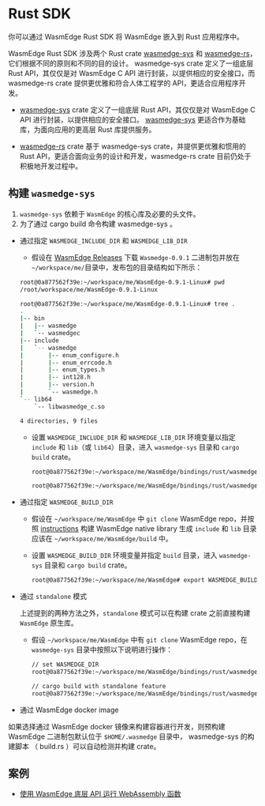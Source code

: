 # Rust SDK

你可以通过 WasmEdge Rust SDK 将 WasmEdge 嵌入到 Rust 应用程序中。

WasmEdge Rust SDK 涉及两个 Rust crate [wasmedge-sys](https://crates.io/crates/wasmedge-sys) 和 [wasmedge-rs](https://crates.io/crates/wasmedge-sdk)，它们根据不同的原则和不同的目的设计。 wasmedge-sys crate 定义了一组底层 Rust API，其仅仅是对 WasmEdge C API 进行封装，以提供相应的安全接口，而 wasmedge-rs crate 提供更优雅和符合人体工程学的 API，更适合应用程序开发。

* [wasmedge-sys](https://crates.io/crates/wasmedge-sys) crate 定义了一组底层 Rust API，其仅仅是对 WasmEdge C API 进行封装，以提供相应的安全接口。 [wasmedge-sys](https://crates.io/crates/wasmedge-sys) 更适合作为基础库，为面向应用的更高层 Rust 库提供服务。

* [wasmedge-rs](https://crates.io/crates/wasmedge-sdk) crate 基于 wasmedge-sys crate，并提供更优雅和惯用的 Rust API，更适合面向业务的设计和开发，wasmedge-rs crate 目前仍处于积极地开发过程中。

## 构建 `wasmedge-sys`

1. `wasmedge-sys` 依赖于 `WasmEdge` 的核心库及必要的头文件。
2. 为了通过 cargo build 命令构建 wasmedge-sys 。

* 通过指定 `WASMEDGE_INCLUDE_DIR` 和 `WASMEDGE_LIB_DIR`

  * 假设在 [WasmEdge Releases](https://github.com/WasmEdge/WasmEdge/releases) 下载 `Wasmedge-0.9.1` 二进制包并放在 `~/workspace/me/`目录中，发布包的目录结构如下所示：

  ```bash
  root@0a877562f39e:~/workspace/me/WasmEdge-0.9.1-Linux# pwd
  /root/workspace/me/WasmEdge-0.9.1-Linux

  root@0a877562f39e:~/workspace/me/WasmEdge-0.9.1-Linux# tree .
  .
  |-- bin
  |   |-- wasmedge
  |   `-- wasmedgec
  |-- include
  |   `-- wasmedge
  |       |-- enum_configure.h
  |       |-- enum_errcode.h
  |       |-- enum_types.h
  |       |-- int128.h
  |       |-- version.h
  |       `-- wasmedge.h
  `-- lib64
      `-- libwasmedge_c.so

  4 directories, 9 files
  ```

  * 设置 `WASMEDGE_INCLUDE_DIR` 和 `WASMEDGE_LIB_DIR` 环境变量以指定 `include` 和 `lib`（或 `lib64`）目录，进入 `wasmedge-sys` 目录和 `cargo build` crate。

    ```bash
    root@0a877562f39e:~/workspace/me/WasmEdge/bindings/rust/wasmedge-sys# export WASMEDGE_INCLUDE_DIR=/root/workspace/me/WasmEdge-0.9.1-Linux/include/wasmedge

    root@0a877562f39e:~/workspace/me/WasmEdge/bindings/rust/wasmedge-sys# export WASMEDGE_LIB_DIR=/root/workspace/me/WasmEdge-0.9.1-Linux/lib64
    ```

* 通过指定 `WASMEDGE_BUILD_DIR`

  * 假设在 `~/workspace/me/WasmEdge` 中 `git clone` WasmEdge repo，并按照 [instructions](https://wasmedge.org/book/en/extend/build.html) 构建 WasmEdge native library 生成 `include` 和 `lib` 目录应该在 `~/workspace/me/WasmEdge/build` 中。

  * 设置 `WASMEDGE_BUILD_DIR` 环境变量并指定 `build` 目录，进入 `wasmedge-sys` 目录和 `cargo build` crate。

      ```bash
      root@0a877562f39e:~/workspace/me/WasmEdge# export WASMEDGE_BUILD_DIR=/root/workspace/me/WasmEdge/build
      ```

* 通过 `standalone` 模式

  上述提到的两种方法之外，`standalone` 模式可以在构建 crate 之前直接构建 `WasmEdge` 原生库。

  * 假设 `~/workspace/me/WasmEdge` 中有 `git clone` WasmEdge repo，在 `wasmedge-sys` 目录中按照以下说明进行操作：

    ```bash
    // set WASMEDGE_DIR
    root@0a877562f39e:~/workspace/me/WasmEdge/bindings/rust/wasmedge-sys# export WASMEDGE_DIR=/root/workspace/me/WasmEdge

    // cargo build with standalone feature
    root@0a877562f39e:~/workspace/me/WasmEdge/bindings/rust/wasmedge-sys# cargo build --features standalone
    ```

* 通过 WasmEdge docker image

如果选择通过 WasmEdge docker 镜像来构建容器进行开发，则预构建 WasmEdge 二进制包默认位于 `$HOME/.wasmedge` 目录中， wasmedge-sys 的构建脚本 （ build.rs ）可以自动检测并构建 crate。

## 案例

* [使用 WasmEdge 底层 API 运行 WebAssembly 函数](rust/wasmedge-sys-api.md)
